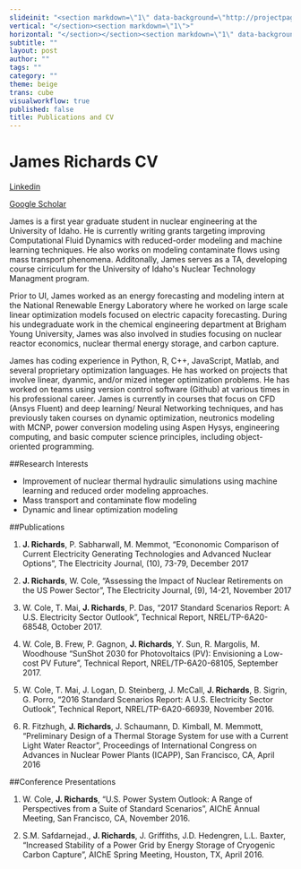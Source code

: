```yaml
---
slideinit: "<section markdown=\"1\" data-background=\"http://projectpages.github.io/project-pages/img/slidebackground.png\"><section markdown=\"1\">"
vertical: "</section><section markdown=\"1\">"
horizontal: "</section></section><section markdown=\"1\" data-background=\"http://projectpages.github.io/project-pages/img/slidebackground.png\"><section markdown=\"1\">"
subtitle: ""
layout: post
author: ""
tags: ""
category: ""
theme: beige
trans: cube
visualworkflow: true
published: false
title: Publications and CV
---
```


# James Richards CV

[Linkedin](www.linkedin.com/in/jderrill)

[Google Scholar](https://scholar.google.com/citations?user=vfOOtcUAAAAJ&hl=en)

James is a first year graduate student in nuclear engineering at the University of Idaho. He is currently writing grants targeting improving Computational Fluid Dynamics with reduced-order modeling and machine learning techniques. He also works on modeling contaminate flows using mass transport phenomena. Additonally, James serves as a TA, developing course cirriculum for the University of Idaho's Nuclear Technology Managment program.

Prior to UI, James worked as an energy forecasting and modeling intern at the National Renewable Energy Laboratory where he worked on large scale linear optimization models focused on electric capacity forecasting. During his undegraduate work in the chemical engineering department at Brigham Young University, James was also involved in studies focusing on nuclear reactor economics, nuclear thermal energy storage, and carbon capture.

James has coding experience in Python, R, C++, JavaScript, Matlab, and several proprietary optimization languages. He has worked on projects that involve linear, dyanmic, and/or mized integer optimization problems. He has worked on teams using version control software (Github) at various times in his professional career. James is currently in courses that focus on CFD (Ansys Fluent) and deep learning/ Neural Networking techniques, and has previously taken courses on dynamic optimization, neutronics modeling with MCNP, power conversion modeling using Aspen Hysys, engineering computing, and basic computer science principles, including object-oriented programming.   

##Research Interests
- Improvement of nuclear thermal hydraulic simulations using machine learning and reduced order modeling approaches.
- Mass transport and contaminate flow modeling
- Dynamic and linear optimization modeling


##Publications
1. **J. Richards**, P. Sabharwall, M. Memmot, “Econonomic Comparison of Current Electricity Generating Technologies and Advanced Nuclear Options”, The Electricity Journal, (10), 73-79, December 2017 
 
2. **J. Richards**, W. Cole, “Assessing the Impact of Nuclear Retirements on the US Power Sector”, The Electricity Journal, (9), 14-21, November 2017 
 
3. W. Cole, T. Mai, **J. Richards**, P. Das, “2017 Standard Scenarios Report: A U.S. Electricity Sector Outlook”, Technical Report, NREL/TP-6A20-68548, October 2017. 
 
4. W. Cole, B. Frew, P. Gagnon, **J. Richards**, Y. Sun, R. Margolis, M. Woodhouse “SunShot 2030 for Photovoltaics (PV): Envisioning a Low-cost PV Future”, Technical Report, NREL/TP-6A20-68105, September 2017. 
 
5. W. Cole, T. Mai, J. Logan, D. Steinberg, J. McCall, **J. Richards**, B. Sigrin, G. Porro, “2016 Standard Scenarios Report: A U.S. Electricity Sector Outlook”, Technical Report, NREL/TP-6A20-66939, November 2016. 
 
6. R. Fitzhugh, **J. Richards**, J. Schaumann, D. Kimball, M. Memmott, “Preliminary Design of a Thermal Storage System for use with a Current Light Water Reactor”, Proceedings of International Congress on Advances in Nuclear Power Plants (ICAPP), San Francisco, CA, April 2016 

##Conference Presentations
1. W. Cole, **J. Richards**, “U.S. Power System Outlook: A Range of Perspectives from a Suite of Standard Scenarios”, AIChE Annual Meeting, San Francisco, CA, November 2016. 
 
2. S.M. Safdarnejad., **J. Richards**, J. Griffiths, J.D. Hedengren, L.L. Baxter, “Increased Stability of a Power Grid by Energy Storage of Cryogenic Carbon Capture”, AIChE Spring Meeting, Houston, TX, April 2016. 






